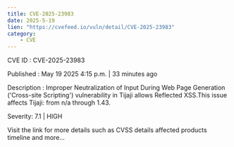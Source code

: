 ```yaml
---
title: CVE-2025-23983
date: 2025-5-19
lien: "https://cvefeed.io/vuln/detail/CVE-2025-23983"
category:
    - CVE
---
```


CVE ID : CVE-2025-23983

Published :  May 19
2025
4:15 p.m. | 33 minutes ago

Description : Improper Neutralization of Input During Web Page Generation ('Cross-site Scripting') vulnerability in Tijaji allows Reflected XSS.This issue affects Tijaji: from n/a through 1.43.

Severity: 7.1 | HIGH

Visit the link for more details
such as CVSS details
affected products
timeline
and more...
